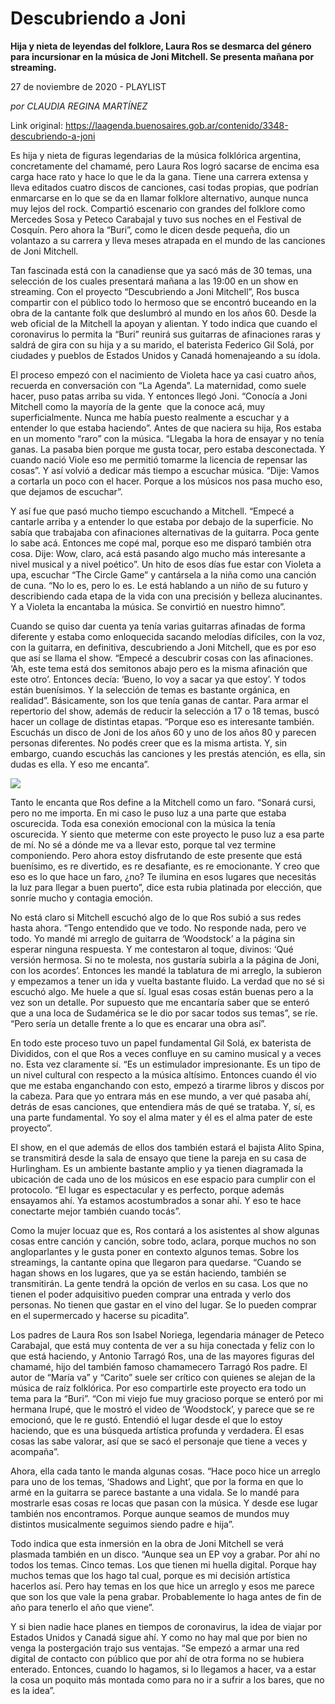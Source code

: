 # Descubriendo a Joni

**Hija y nieta de leyendas del folklore, Laura Ros se desmarca del género para incursionar en la música de Joni Mitchell. Se presenta mañana por streaming.**

27 de noviembre de 2020 - PLAYLIST

_por CLAUDIA REGINA MARTÍNEZ_

Link original: https://laagenda.buenosaires.gob.ar/contenido/3348-descubriendo-a-joni



Es hija y nieta de figuras legendarias de la música folklórica argentina, concretamente del chamamé, pero Laura Ros logró sacarse de encima esa carga hace rato y hace lo que le da la gana. Tiene una carrera extensa y lleva editados cuatro discos de canciones, casi todas propias, que podrían enmarcarse en lo que se da en llamar folklore alternativo, aunque nunca muy lejos del rock. Compartió escenario con grandes del folklore como Mercedes Sosa y Peteco Carabajal y tuvo sus noches en el Festival de Cosquín. Pero ahora la “Buri”, como le dicen desde pequeña, dio un volantazo a su carrera y lleva meses atrapada en el mundo de las canciones de Joni Mitchell.




Tan fascinada está con la canadiense que ya sacó más de 30 temas, una selección de los cuales presentará mañana a las 19:00 en un show en streaming. Con el proyecto “Descubriendo a Joni Mitchell”, Ros busca compartir con el público todo lo hermoso que se encontró buceando en la obra de la cantante folk que deslumbró al mundo en los años 60. Desde la web oficial de la Mitchell la apoyan y alientan. Y todo indica que cuando el coronavirus lo permita la “Buri” reunirá sus guitarras de afinaciones raras y saldrá de gira con su hija y a su marido, el baterista Federico Gil Solá, por ciudades y pueblos de Estados Unidos y Canadá homenajeando a su ídola.




El proceso empezó con el nacimiento de Violeta hace ya casi cuatro años, recuerda en conversación con “La Agenda”. La maternidad, como suele hacer, puso patas arriba su vida. Y entonces llegó Joni. “Conocía a Joni Mitchell como la mayoría de la gente  que la conoce acá, muy superficialmente. Nunca me había puesto realmente a escuchar y a entender lo que estaba haciendo”. Antes de que naciera su hija, Ros estaba en un momento “raro” con la música. “Llegaba la hora de ensayar y no tenía ganas. La pasaba bien porque me gusta tocar, pero estaba desconectada. Y cuando nació Viole eso me permitió tomarme la licencia de repensar las cosas”. Y así volvió a dedicar más tiempo a escuchar música. “Dije: Vamos a cortarla un poco con el hacer. Porque a los músicos nos pasa mucho eso, que dejamos de escuchar”.




Y así fue que pasó mucho tiempo escuchando a Mitchell. “Empecé a cantarle arriba y a entender lo que estaba por debajo de la superficie. No sabía que trabajaba con afinaciones alternativas de la guitarra. Poca gente lo sabe acá. Entonces me copé mal, porque eso me disparó también otra cosa. Dije: Wow, claro, acá está pasando algo mucho más interesante a nivel musical y a nivel poético”. Un hito de esos días fue estar con Violeta a upa, escuchar “The Circle Game” y cantársela a la niña como una canción de cuna. “No lo es, pero lo es. Le está hablando a un niño de su futuro y describiendo cada etapa de la vida con una precisión y belleza alucinantes. Y a Violeta la encantaba la música. Se convirtió en nuestro himno”.




Cuando se quiso dar cuenta ya tenía varias guitarras afinadas de forma diferente y estaba como enloquecida sacando melodías difíciles, con la voz, con la guitarra, en definitiva, descubriendo a Joni Mitchell, que es por eso que así se llama el show. “Empecé a descubrir cosas con las afinaciones. ‘Ah, este tema está dos semitonos abajo pero es la misma afinación que este otro’. Entonces decía: ‘Bueno, lo voy a sacar ya que estoy’. Y todos están buenísimos. Y la selección de temas es bastante orgánica, en realidad”. Básicamente, son los que tenía ganas de cantar. Para armar el repertorio del show, además de reducir la selección a 17 o 18 temas, buscó hacer un collage de distintas etapas. “Porque eso es interesante también. Escuchás un disco de Joni de los años 60 y uno de los años 80 y parecen personas diferentes. No podés creer que es la misma artista. Y, sin embargo, cuando escuchás las canciones y les prestás atención, es ella, sin dudas es ella. Y eso me encanta”.




[![](https://img.youtube.com/vi/Ao9u_L2IAhE/0.jpg)](https://www.youtube.com/watch?v=Ao9u_L2IAhE)




Tanto le encanta que Ros define a la Mitchell como un faro. “Sonará cursi, pero no me importa. En mi caso le puso luz a una parte que estaba oscurecida. Toda esa conexión emocional con la música la tenía oscurecida. Y siento que meterme con este proyecto le puso luz a esa parte de mí. No sé a dónde me va a llevar esto, porque tal vez termine componiendo. Pero ahora estoy disfrutando de este presente que está buenísimo, es re divertido, es re desafiante, es re emocionante. Y creo que eso es lo que hace un faro, ¿no? Te ilumina en esos lugares que necesitás la luz para llegar a buen puerto”, dice esta rubia platinada por elección, que sonríe mucho y contagia emoción.




No está claro si Mitchell escuchó algo de lo que Ros subió a sus redes hasta ahora. “Tengo entendido que ve todo. No responde nada, pero ve todo. Yo mandé mi arreglo de guitarra de ‘Woodstock’ a la página sin esperar ninguna respuesta. Y me contestaron al toque, divinos: ‘Qué versión hermosa. Si no te molesta, nos gustaría subirla a la página de Joni, con los acordes’. Entonces les mandé la tablatura de mi arreglo, la subieron y empezamos a tener un ida y vuelta bastante fluido. La verdad que no sé si escuchó algo. Me huele a que sí. Igual esas cosas están buenas pero a la vez son un detalle. Por supuesto que me encantaría saber que se enteró que a una loca de Sudamérica se le dio por sacar todos sus temas”, se ríe. “Pero sería un detalle frente a lo que es encarar una obra así”.




En todo este proceso tuvo un papel fundamental Gil Solá, ex baterista de Divididos, con el que Ros a veces confluye en su camino musical y a veces no. Esta vez claramente sí. “Es un estimulador impresionante. Es un tipo de un nivel cultural con respecto a la música altísimo. Entonces cuando él vio que me estaba enganchando con esto, empezó a tirarme libros y discos por la cabeza. Para que yo entrara más en ese mundo, a ver qué pasaba ahí, detrás de esas canciones, que entendiera más de qué se trataba. Y, sí, es una parte fundamental. Yo soy el alma mater y él es el alma pater de este proyecto”.




El show, en el que además de ellos dos también estará el bajista Alito Spina, se transmitirá desde la sala de ensayo que tiene la pareja en su casa de Hurlingham. Es un ambiente bastante amplio y ya tienen diagramada la ubicación de cada uno de los músicos en ese espacio para cumplir con el protocolo. “El lugar es espectacular y es perfecto, porque además ensayamos ahí. Ya estamos acostumbrados a sonar ahí. Y eso te hace conectarte mejor también cuando tocás”.




Como la mujer locuaz que es, Ros contará a los asistentes al show algunas cosas entre canción y canción, sobre todo, aclara, porque muchos no son angloparlantes y le gusta poner en contexto algunos temas. Sobre los streamings, la cantante opina que llegaron para quedarse. “Cuando se hagan shows en los lugares, que ya se están haciendo, también se transmitirán. La gente tendrá la opción de verlos en su casa. Los que no tienen el poder adquisitivo pueden comprar una entrada y verlo dos personas. No tienen que gastar en el vino del lugar. Se lo pueden comprar en el supermercado y hacerse su picadita”.




Los padres de Laura Ros son Isabel Noriega, legendaria mánager de Peteco Carabajal, que está muy contenta de ver a su hija conectada y feliz con lo que está haciendo, y Antonio Tarragó Ros, una de las mayores figuras del chamamé, hijo del también famoso chamamecero Tarragó Ros padre. El autor de “María va” y “Carito” suele ser crítico con quienes se alejan de la música de raíz folklórica. Por eso compartirle este proyecto era todo un tema para la “Buri”. “Con mi viejo fue muy gracioso porque se enteró por mi hermana Irupé, que le mostró el video de ‘Woodstock’, y parece que se re emocionó, que le re gustó. Entendió el lugar desde el que lo estoy haciendo, que es una búsqueda artística profunda y verdadera. Él esas cosas las sabe valorar, así que se sacó el personaje que tiene a veces y acompaña”.




Ahora, ella cada tanto le manda algunas cosas. “Hace poco hice un arreglo para uno de los temas, ‘Shadows and Light’, que por la forma en que lo armé en la guitarra se parece bastante a una vidala. Se lo mandé para mostrarle esas cosas re locas que pasan con la música. Y desde ese lugar también nos encontramos. Porque aunque seamos de mundos muy distintos musicalmente seguimos siendo padre e hija”.




Todo indica que esta inmersión en la obra de Joni Mitchell se verá plasmada también en un disco. “Aunque sea un EP voy a grabar. Por ahí no todos los temas. Cinco temas. Los que tienen mi huella digital. Porque hay muchos temas que los hago tal cual, porque es mi decisión artística hacerlos así. Pero hay temas en los que hice un arreglo y esos me parece que son los que vale la pena grabar. Probablemente lo haga antes de fin de año para tenerlo el año que viene”.




Y si bien nadie hace planes en tiempos de coronavirus, la idea de viajar por Estados Unidos y Canadá sigue ahí. Y como no hay mal que por bien no venga la postergación trajo sus ventajas. “Se empezó a armar una red digital de contacto con público que por ahí de otra forma no se hubiera enterado. Entonces, cuando lo hagamos, si lo llegamos a hacer, va a estar la cosa un poquito más montada como para no ir a sufrir a los bares, que no es la idea”.



